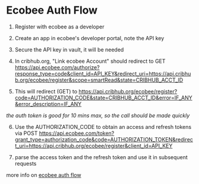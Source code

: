 
# Ecobee Auth Flow

1. Register with ecobee as a developer

2. Create an app in ecobee's developer portal, note the API key

3. Secure the API key in vault, it will be needed

4. In cribhub.org, "Link ecobee Account" should redirect to GET https://api.ecobee.com/authorize?response_type=code&client_id=API_KEY&redirect_uri=https://api.cribhub.org/ecobee/register&scope=smartRead&state=CRIBHUB_ACCT_ID

5. This will redirect (GET) to https://api.cribhub.org/ecobee/register?code=AUTHORIZATION_CODE&state=CRIBHUB_ACCT_ID&error=IF_ANY&error_description=IF_ANY

*the auth token is good for 10 mins max, so the call should be made quickly*

6. Use the AUTHORIZATION_CODE to obtain an access and refresh tokens via POST https://api.ecobee.com/token?grant_type=authorization_code&code=AUTHORIZATION_TOKEN&redirect_uri=https://api.cribhub.org/ecobee/register&client_id=API_KEY

7. parse the access token and the refresh token and use it in subsequent requests

more info on [ecobee auth flow](https://www.ecobee.com/home/developer/api/documentation/v1/auth/authz-code-authorization.shtml)
